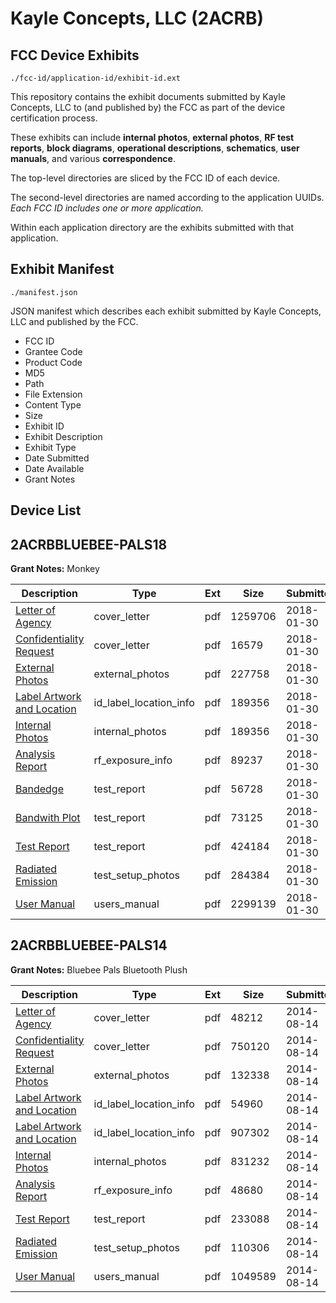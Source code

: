 # Kayle Concepts, LLC (2ACRB)
## FCC Device Exhibits

```
./fcc-id/application-id/exhibit-id.ext
```

This repository contains the exhibit documents submitted by Kayle Concepts, LLC to (and published by) the FCC as part of the device certification process.

These exhibits can include **internal photos**, **external photos**, **RF test reports**, **block diagrams**, **operational descriptions**, **schematics**, **user manuals**, and various **correspondence**.

The top-level directories are sliced by the FCC ID of each device.

The second-level directories are named according to the application UUIDs. *Each FCC ID includes one or more application.*

Within each application directory are the exhibits submitted with that application. 

## Exhibit Manifest

```
./manifest.json
```

JSON manifest which describes each exhibit submitted by Kayle Concepts, LLC and published by the FCC.

- FCC ID
- Grantee Code
- Product Code
- MD5
- Path
- File Extension
- Content Type
- Size
- Exhibit ID
- Exhibit Description
- Exhibit Type
- Date Submitted
- Date Available
- Grant Notes

## Device List
## 2ACRBBLUEBEE-PALS18
**Grant Notes:** Monkey

| Description | Type | Ext | Size | Submitted | Available |
| ----------- | ---- | --- | ---- | --------- | --------- |
| [Letter of Agency](2ACRBBLUEBEE-PALS18/a5062fd9b75d5f2a09b9b610229e7d56/3734477.pdf) | cover_letter | pdf | 1259706 | 2018-01-30 | 2018-01-30 |
| [Confidentiality Request](2ACRBBLUEBEE-PALS18/a5062fd9b75d5f2a09b9b610229e7d56/3734480.pdf) | cover_letter | pdf | 16579 | 2018-01-30 | 2018-01-30 |
| [External Photos](2ACRBBLUEBEE-PALS18/a5062fd9b75d5f2a09b9b610229e7d56/3734496.pdf) | external_photos | pdf | 227758 | 2018-01-30 | 2018-01-30 |
| [Label Artwork and Location](2ACRBBLUEBEE-PALS18/a5062fd9b75d5f2a09b9b610229e7d56/3734498.pdf) | id_label_location_info | pdf | 189356 | 2018-01-30 | 2018-01-30 |
| [Internal Photos](2ACRBBLUEBEE-PALS18/a5062fd9b75d5f2a09b9b610229e7d56/3734498.pdf) | internal_photos | pdf | 189356 | 2018-01-30 | 2018-01-30 |
| [Analysis Report](2ACRBBLUEBEE-PALS18/a5062fd9b75d5f2a09b9b610229e7d56/3734502.pdf) | rf_exposure_info | pdf | 89237 | 2018-01-30 | 2018-01-30 |
| [Bandedge](2ACRBBLUEBEE-PALS18/a5062fd9b75d5f2a09b9b610229e7d56/3734491.pdf) | test_report | pdf | 56728 | 2018-01-30 | 2018-01-30 |
| [Bandwith Plot](2ACRBBLUEBEE-PALS18/a5062fd9b75d5f2a09b9b610229e7d56/3734492.pdf) | test_report | pdf | 73125 | 2018-01-30 | 2018-01-30 |
| [Test Report](2ACRBBLUEBEE-PALS18/a5062fd9b75d5f2a09b9b610229e7d56/3734494.pdf) | test_report | pdf | 424184 | 2018-01-30 | 2018-01-30 |
| [Radiated Emission](2ACRBBLUEBEE-PALS18/a5062fd9b75d5f2a09b9b610229e7d56/3734495.pdf) | test_setup_photos | pdf | 284384 | 2018-01-30 | 2018-01-30 |
| [User Manual](2ACRBBLUEBEE-PALS18/a5062fd9b75d5f2a09b9b610229e7d56/3734481.pdf) | users_manual | pdf | 2299139 | 2018-01-30 | 2018-01-30 |
## 2ACRBBLUEBEE-PALS14
**Grant Notes:** Bluebee Pals Bluetooth Plush

| Description | Type | Ext | Size | Submitted | Available |
| ----------- | ---- | --- | ---- | --------- | --------- |
| [Letter of Agency](2ACRBBLUEBEE-PALS14/5301905ce2a8b0c94b46b92b3985f0f3/2358960.pdf) | cover_letter | pdf | 48212 | 2014-08-14 | 2014-08-14 |
| [Confidentiality Request](2ACRBBLUEBEE-PALS14/5301905ce2a8b0c94b46b92b3985f0f3/2358961.pdf) | cover_letter | pdf | 750120 | 2014-08-14 | 2014-08-14 |
| [External Photos](2ACRBBLUEBEE-PALS14/5301905ce2a8b0c94b46b92b3985f0f3/2358968.pdf) | external_photos | pdf | 132338 | 2014-08-14 | 2014-08-14 |
| [Label Artwork and Location](2ACRBBLUEBEE-PALS14/5301905ce2a8b0c94b46b92b3985f0f3/2358969.pdf) | id_label_location_info | pdf | 54960 | 2014-08-14 | 2014-08-14 |
| [Label Artwork and Location](2ACRBBLUEBEE-PALS14/5301905ce2a8b0c94b46b92b3985f0f3/2358970.pdf) | id_label_location_info | pdf | 907302 | 2014-08-14 | 2014-08-14 |
| [Internal Photos](2ACRBBLUEBEE-PALS14/5301905ce2a8b0c94b46b92b3985f0f3/2358971.pdf) | internal_photos | pdf | 831232 | 2014-08-14 | 2014-08-14 |
| [Analysis Report](2ACRBBLUEBEE-PALS14/5301905ce2a8b0c94b46b92b3985f0f3/2358972.pdf) | rf_exposure_info | pdf | 48680 | 2014-08-14 | 2014-08-14 |
| [Test Report](2ACRBBLUEBEE-PALS14/5301905ce2a8b0c94b46b92b3985f0f3/2358966.pdf) | test_report | pdf | 233088 | 2014-08-14 | 2014-08-14 |
| [Radiated Emission](2ACRBBLUEBEE-PALS14/5301905ce2a8b0c94b46b92b3985f0f3/2358967.pdf) | test_setup_photos | pdf | 110306 | 2014-08-14 | 2014-08-14 |
| [User Manual](2ACRBBLUEBEE-PALS14/5301905ce2a8b0c94b46b92b3985f0f3/2358962.pdf) | users_manual | pdf | 1049589 | 2014-08-14 | 2014-08-14 |

